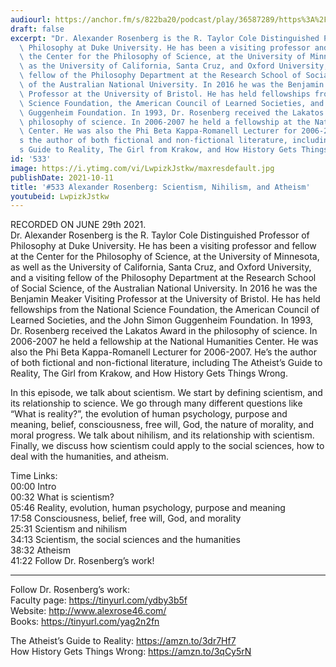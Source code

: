 ```yaml
---
audiourl: https://anchor.fm/s/822ba20/podcast/play/36587289/https%3A%2F%2Fd3ctxlq1ktw2nl.cloudfront.net%2Fstaging%2F2021-6-2%2F88b61354-9fbf-1210-90b0-fdea10e15984.m4a
draft: false
excerpt: "Dr. Alexander Rosenberg is the R. Taylor Cole Distinguished Professor of\
  \ Philosophy at Duke University. He has been a visiting professor and fellow at\
  \ the Center for the Philosophy of Science, at the University of Minnesota, as well\
  \ as the University of California, Santa Cruz, and Oxford University, and a visiting\
  \ fellow of the Philosophy Department at the Research School of Social Science,\
  \ of the Australian National University. In 2016 he was the Benjamin Meaker Visiting\
  \ Professor at the University of Bristol. He has held fellowships from the National\
  \ Science Foundation, the American Council of Learned Societies, and the John Simon\
  \ Guggenheim Foundation. In 1993, Dr. Rosenberg received the Lakatos Award in the\
  \ philosophy of science. In 2006-2007 he held a fellowship at the National Humanities\
  \ Center. He was also the Phi Beta Kappa-Romanell Lecturer for 2006-2007. He\u2019\
  s the author of both fictional and non-fictional literature, including The Atheist\u2019\
  s Guide to Reality, The Girl from Krakow, and How History Gets Things Wrong."
id: '533'
image: https://i.ytimg.com/vi/LwpizkJstkw/maxresdefault.jpg
publishDate: 2021-10-11
title: '#533 Alexander Rosenberg: Scientism, Nihilism, and Atheism'
youtubeid: LwpizkJstkw
---
```

<div class="timelinks">

RECORDED ON JUNE 29th 2021.  
Dr. Alexander Rosenberg is the R. Taylor Cole Distinguished Professor of Philosophy at Duke University. He has been a visiting professor and fellow at the Center for the Philosophy of Science, at the University of Minnesota, as well as the University of California, Santa Cruz, and Oxford University, and a visiting fellow of the Philosophy Department at the Research School of Social Science, of the Australian National University. In 2016 he was the Benjamin Meaker Visiting Professor at the University of Bristol. He has held fellowships from the National Science Foundation, the American Council of Learned Societies, and the John Simon Guggenheim Foundation. In 1993, Dr. Rosenberg received the Lakatos Award in the philosophy of science. In 2006-2007 he held a fellowship at the National Humanities Center. He was also the Phi Beta Kappa-Romanell Lecturer for 2006-2007. He’s the author of both fictional and non-fictional literature, including The Atheist’s Guide to Reality, The Girl from Krakow, and How History Gets Things Wrong.

In this episode, we talk about scientism. We start by defining scientism, and its relationship to science. We go through many different questions like “What is reality?”, the evolution of human psychology, purpose and meaning, belief, consciousness, free will, God, the nature of morality, and moral progress. We talk about nihilism, and its relationship with scientism. Finally, we discuss how scientism could apply to the social sciences, how to deal with the humanities, and atheism.

Time Links:  
<time>00:00</time> Intro  
<time>00:32</time> What is scientism?  
<time>05:46</time> Reality, evolution, human psychology, purpose and meaning  
<time>17:58</time> Consciousness, belief, free will, God, and morality  
<time>25:31</time> Scientism and nihilism  
<time>34:13</time> Scientism, the social sciences and the humanities  
<time>38:32</time> Atheism  
<time>41:22</time> Follow Dr. Rosenberg’s work!

---

Follow Dr. Rosenberg’s work:  
Faculty page: https://tinyurl.com/ydby3b5f  
Website: http://www.alexrose46.com/  
Books: https://tinyurl.com/yag2n2fn

The Atheist’s Guide to Reality: https://amzn.to/3dr7Hf7  
How History Gets Things Wrong: https://amzn.to/3qCy5rN
</div>

